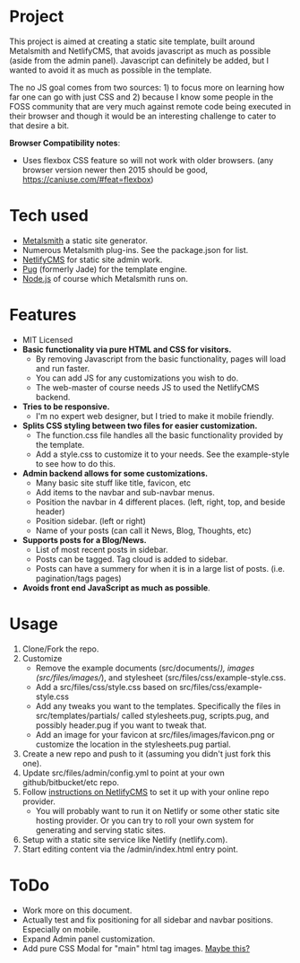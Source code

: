 # Project

This project is aimed at creating a static site template, built around Metalsmith and NetlifyCMS, that avoids javascript as much as possible (aside from the admin panel). Javascript can definitely be added, but I wanted to avoid it as much as possible in the template.

The no JS goal comes from two sources: 1) to focus more on learning how far one can go with just CSS and 2) because I know some people in the FOSS community that are very much against remote code being executed in their browser and though it would be an interesting challenge to cater to that desire a bit.

__Browser Compatibility notes__:
* Uses flexbox CSS feature so will not work with older browsers. (any browser version newer then 2015 should be good, https://caniuse.com/#feat=flexbox) 

# Tech used
* [Metalsmith](https://metalsmith.io/) a static site generator.
* Numerous Metalsmith plug-ins. See the package.json for list.
* [NetlifyCMS](https://www.netlifycms.org/) for static site admin work.
* [Pug](https://pugjs.org/api/getting-started.html) (formerly Jade) for the template engine.
* [Node.js](https://nodejs.org/en/) of course which Metalsmith runs on.

# Features
* MIT Licensed
* __Basic functionality via pure HTML and CSS for visitors.__
    * By removing Javascript from the basic functionality, pages will load and run faster. 
    * You can add JS for any customizations you wish to do. 
    * The web-master of course needs JS to used the NetlifyCMS backend.
* __Tries to be responsive.__
    * I'm no expert web designer, but I tried to make it mobile friendly.
* __Splits CSS styling between two files for easier customization.__
    * The function.css file handles all the basic functionality provided by the template.
    * Add a style.css to customize it to your needs. See the example-style to see how to do this.
* __Admin backend allows for some customizations.__
    * Many basic site stuff like title, favicon, etc
    * Add items to the navbar and sub-navbar menus.
    * Position the navbar in 4 different places. (left, right, top, and beside header)
    * Position sidebar. (left or right)
    * Name of your posts (can call it News, Blog, Thoughts, etc)
* __Supports posts for a Blog/News.__
    * List of most recent posts in sidebar.
    * Posts can be tagged. Tag cloud is added to sidebar.
    * Posts can have a summery for when it is in a large list of posts. (i.e. pagination/tags pages)
* __Avoids front end JavaScript as much as possible__.
    
# Usage

1. Clone/Fork the repo.
1. Customize
    * Remove the example documents (src/documents/*), images (src/files/images/*), and stylesheet (src/files/css/example-style.css.
    * Add a src/files/css/style.css based on src/files/css/example-style.css
    * Add any tweaks you want to the templates. Specifically the files in src/templates/partials/ called stylesheets.pug, scripts.pug, and possibly header.pug if you want to tweak that.
    * Add an image for your favicon at src/files/images/favicon.png or customize the location in the stylesheets.pug partial.
1. Create a new repo and push to it (assuming you didn't just fork this one).
1. Update src/files/admin/config.yml to point at your own github/bitbucket/etc repo.
1. Follow [instructions on NetlifyCMS](https://www.netlifycms.org/docs/backends-overview/) to set it up with your online repo provider.
    * You will probably want to run it on Netlify or some other static site hosting provider. Or you can try to roll your own system for generating and serving static sites.
1. Setup with a static site service like Netlify (netlify.com).
1. Start editing content via the /admin/index.html entry point.

# ToDo
* Work more on this document.
* Actually test and fix positioning for all sidebar and navbar positions. Especially on mobile.
* Expand Admin panel customization.
* Add pure CSS Modal for "main" html tag images. [Maybe this?](https://codepen.io/Idered/pen/vytkH)

